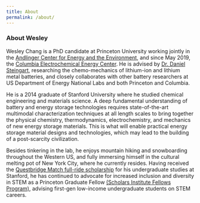 ```yaml
---
title: About
permalink: /about/
---
```


### About Wesley
Wesley Chang is a PhD candidate at Princeton University working jointly in the [Andlinger Center for Energy and the Environment](https://acee.princeton.edu/), and since May 2019, the [Columbia Electrochemical Energy Center](https://ceec.engineering.columbia.edu/). He is advised by [Dr. Daniel Steingart](https://dansteingart.com/), researching the chemo-mechanics of lithium-ion and lithium metal batteries, and closely collaborates with other battery researchers at US Department of Energy National Labs and both Princeton and Columbia. 
 
He is a 2014 graduate of Stanford University where he studied chemical engineering and materials science. A deep fundamental understanding of battery and energy storage technologies requires state-of-the-art multimodal characterization techniques at all length scales to bring together the physical chemistry, thermodynamics, electrochemistry, and mechanics of new energy storage materials. This is what will enable practical energy storage material designs and technologies, which may lead to the building of a post-scarcity civilization.  
 
Besides tinkering in the lab, he enjoys mountain hiking and snowboarding throughout the Western US, and fully immersing himself in the cultural melting pot of New York City, where he currently resides. Having received the [Questbridge Match full-ride scholarship](https://www.questbridge.org/about/mission-and-vision) for his undergraduate studies at Stanford, he has continued to advocate for increased inclusion and diversity in STEM as a Princeton Graduate Fellow [(Scholars Institute Fellows Program)](https://sifp.princeton.edu/our-mission), advising first-gen low-income undergraduate students on STEM careers. 
